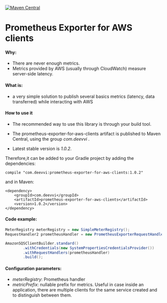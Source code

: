 [![Maven Central](https://maven-badges.herokuapp.com/maven-central/com.deevvi/prometheus-exporter-for-aws-clients/badge.svg)](https://maven-badges.herokuapp.com/maven-central/com.deevvi/prometheus-exporter-for-aws-clients)

# Prometheus Exporter for AWS clients #

#### Why: ####
 - There are never enough metrics. 
 - Metrics provided by AWS (usually through CloudWatch) measure server-side latency.

#### What is: ####

 - a very simple solution to publish several basics metrics (latency, data transferred) while interacting with AWS

#### How to use it ####

 - The recommended way to use this library is through your build tool.

 - The prometheus-exporter-for-aws-clients artifact is published to Maven Central, using the group *com.deevvi* .

 - Latest stable version is *1.0.2*.

Therefore,it can be added to your Gradle project by adding the dependencies:

```compile "com.deevvi:prometheus-exporter-for-aws-clients:1.0.2" ```

and in Maven:

```
<dependency>
    <groupId>com.deevvi</groupId>
    <artifactId>prometheus-exporter-for-aws-clients</artifactId>
    <version>1.0.2</version>
</dependency>
```

#### Code example: ####

```java
MeterRegistry meterRegistry = new SimpleMeterRegistry();
RequestHandler2 prometheusHandler = new PrometheusExporterRequestHandler(meterRegistry, "my-app-name");

AmazonSQSClientBuilder.standard()
        .withCredentials(new SystemPropertiesCredentialsProvider())
        .withRequestHandlers(prometheusHandler)
        .build();
```

#### Configuration parameters: ####
 - *meterRegistry*: Prometheus handler
 - *metricPrefix*: nullable prefix for metrics. Useful in case inside an application, there are multiple clients for the same service created and to distinguish between them.